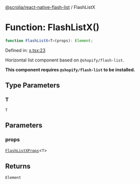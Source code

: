 [@scrolia/react-native-flash-list](../README.md) / FlashListX

# Function: FlashListX()

```ts
function FlashListX<T>(props): Element;
```

Defined in: [x.tsx:23](https://github.com/scrolia/react-native/blob/2fc909e1022f7a957358c4438ab5ad6544482ad5/packages/react-native-flash-list/src/x.tsx#L23)

Horizontal list component based on `@shopify/flash-list`.

**This component requires `@shopify/flash-list` to be installed.**

## Type Parameters

### T

`T`

## Parameters

### props

[`FlashListXProps`](../type-aliases/FlashListXProps.md)\<`T`\>

## Returns

`Element`
